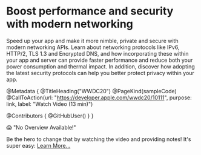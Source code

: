 # Boost performance and security with modern networking

Speed up your app and make it more nimble, private and secure with modern networking APIs. Learn about networking protocols like IPv6, HTTP/2, TLS 1.3 and Encrypted DNS, and how incorporating these within your app and server can provide faster performance and reduce both your power consumption and thermal impact. In addition, discover how adopting the latest security protocols can help you better protect privacy within your app. 

@Metadata {
   @TitleHeading("WWDC20")
   @PageKind(sampleCode)
   @CallToAction(url: "https://developer.apple.com/wwdc20/10111", purpose: link, label: "Watch Video (13 min)")

   @Contributors {
      @GitHubUser(<replace this with your GitHub handle>)
   }
}

😱 "No Overview Available!"

Be the hero to change that by watching the video and providing notes! It's super easy:
 [Learn More…](https://wwdcnotes.github.io/WWDCNotes/documentation/wwdcnotes/contributing)
